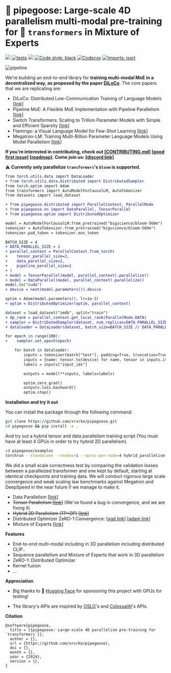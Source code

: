 # 🚧 pipegoose: Large-scale 4D parallelism multi-modal pre-training for 🤗 `transformers` in Mixture of Experts

[<img src="https://img.shields.io/badge/license-MIT-blue">](https://github.com/xrsrke/pipegoose) [![tests](https://github.com/xrsrke/pipegoose/actions/workflows/tests.yaml/badge.svg)](https://github.com/xrsrke/pipegoose/actions/workflows/tests.yaml) [<img src="https://img.shields.io/discord/767863440248143916?label=discord">](https://discord.gg/s9ZS9VXZ3p) [![Code style: black](https://img.shields.io/badge/code%20style-black-000000.svg)](https://github.com/psf/black) [<img alt="Codecov" src="https://img.shields.io/codecov/c/github/xrsrke/pipegoose">](https://app.codecov.io/gh/xrsrke/pipegoose) [![Imports: isort](https://img.shields.io/badge/%20imports-isort-%231674b1?style=flat&labelColor=ef8336)](https://pycqa.github.io/isort/)

![pipeline](3d-parallelism.png)

<!-- [![docs](https://img.shields.io/github/deployments/Production?label=docs&logo=vercel)](https://docs.dev/) -->

We're building an end-to-end library for **training multi-modal MoE in a decentralized way, as proposed by the paper [DiLoCo](https://arxiv.org/abs/2311.08105)**. The core papers that we are replicating are:
- DiLoCo: Distributed Low-Communication Training of Language Models [[link]](https://arxiv.org/abs/2311.08105)
- Pipeline MoE: A Flexible MoE Implementation with Pipeline Parallelism [[link]](https://arxiv.org/abs/2304.11414)
- Switch Transformers: Scaling to Trillion Parameter Models with Simple and Efficient Sparsity [[link]](https://arxiv.org/abs/2101.03961)
- Flamingo: a Visual Language Model for Few-Shot Learning [[link]](https://arxiv.org/abs/2204.14198)
- Megatron-LM: Training Multi-Billion Parameter Language Models Using Model Parallelism  [[link]](https://arxiv.org/abs/1909.08053)


**If you're interested in contributing, check out [[CONTRIBUTING.md]](./CONTRIBUTING.md) [[good first issue]](https://github.com/xrsrke/pipegoose/issues?q=is%3Aopen+is%3Aissue+label%3A%22good+first+issue%22) [[roadmap]](https://github.com/users/xrsrke/projects/5). Come join us: [[discord link]](https://discord.gg/s9ZS9VXZ3p)**

⚠️ **Currently only parallelize `transformers`'s `bloom` is supported.**

```diff
from torch.utils.data import DataLoader
+ from torch.utils.data.distributed import DistributedSampler
from torch.optim import Adam
from transformers import AutoModelForCausalLM, AutoTokenizer
from datasets import load_dataset

+ from pipegoose.distributed import ParallelContext, ParallelMode
+ from pipegoose.nn import DataParallel, TensorParallel
+ from pipegoose.optim import DistributedOptimizer

model = AutoModelForCausalLM.from_pretrained("bigscience/bloom-560m")
tokenizer = AutoTokenizer.from_pretrained("bigscience/bloom-560m")
tokenizer.pad_token = tokenizer.eos_token

BATCH_SIZE = 4
+ DATA_PARALLEL_SIZE = 2
+ parallel_context = ParallelContext.from_torch(
+    tensor_parallel_size=2,
+    data_parallel_size=2,
+    pipeline_parallel_size=1
+ )
+ model = TensorParallel(model, parallel_context).parallelize()
+ model = DataParallel(model, parallel_context).parallelize()
model.to("cuda")
+ device = next(model.parameters()).device

optim = Adam(model.parameters(), lr=1e-3)
+ optim = DistributedOptimizer(optim, parallel_context)

dataset = load_dataset("imdb", split="train")
+ dp_rank = parallel_context.get_local_rank(ParallelMode.DATA)
+ sampler = DistributedSampler(dataset, num_replicas=DATA_PARALLEL_SIZE, rank=dp_rank, seed=42)
+ dataloader = DataLoader(dataset, batch_size=BATCH_SIZE // DATA_PARALLEL_SIZE, shuffle=False, sampler=sampler)

for epoch in range(100):
+    sampler.set_epoch(epoch)

    for batch in dataloader:
        inputs = tokenizer(batch["text"], padding=True, truncation=True, max_length=1024, return_tensors="pt")
        inputs = {name: tensor.to(device) for name, tensor in inputs.items()}
        labels = inputs["input_ids"]

        outputs = model(**inputs, labels=labels)

        optim.zero_grad()
        outputs.loss.backward()
        optim.step()
```

**Installation and try it out**

You can install the package through the following command:

```bash
git clone https://github.com/xrsrke/pipegoose.git
cd pipegoose && pip install -e .
```

And try out a hybrid tensor and data parallelism training script (You must have at least 4 GPUs in order to try hybrid 2D parallelism).

```bash
cd pipegoose/examples
torchrun --standalone --nnodes=1 --nproc-per-node=4 hybrid_parallelism.py
```

We did a small scale correctness test by comparing the validation losses between a paralleized transformer and one kept by default, starting at identical checkpoints and training data. We will conduct rigorous large scale convergence and weak scaling law benchmarks against Megatron and DeepSpeed in the near future if we manage to make it.
- Data Parallelism [[link]](https://wandb.ai/xariusdrake/pipegoose/runs/t5cr56xd?workspace)
- ~~Tensor Parallelism [[link]](https://wandb.ai/xariusdrake/pipegoose/runs/iz17f50n)~~ (We've found a bug in convergence, and we are fixing it)
- ~~Hybrid 2D Parallelism (TP+DP) [[link]](https://wandb.ai/xariusdrake/pipegoose/runs/us31p3q1)~~
- Distributed Optimizer ZeRO-1 Convergence: [[sgd link]](https://wandb.ai/xariusdrake/pipegoose/runs/fn4t9as4?workspace) [[adam link]](https://wandb.ai/xariusdrake/pipegoose/runs/yn4m2sky)
- Mixture of Experts [[link]](https://wandb.ai/xariusdrake/pipegoose/jobs/QXJ0aWZhY3RDb2xsZWN0aW9uOjExOTU2MTU5MA==/version_details/v20)

**Features**
- End-to-end multi-modal including in 3D parallelism including distributed CLIP..
- Sequence parallelism and Mixture of Experts that work in 3D parallelism
- ZeRO-1: Distributed Optimizer
- Kernel fusion
- ...

**Appreciation**

- Big thanks to 🤗 [Hugging Face](https://huggingface.co/) for sponsoring this project with GPUs for testing!

- The library's APIs are inspired by [OSLO](https://github.com/EleutherAI/oslo)'s and [ColossalAI](https://github.com/hpcaitech/ColossalAI)'s APIs.

**Citation**

```
@software{pipegoose,
  title = {{pipegoose: Large-scale 4D parallelism pre-training for `transformers`}},
  author = {},
  url = {https://github.com/xrsrke/pipegoose},
  doi = {},
  month = {},
  year = {2024},
  version = {},
}
```
